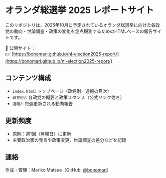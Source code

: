
# オランダ総選挙 2025 レポートサイト

このリポジトリは、2025年10月に予定されているオランダ総選挙に向けた各政党の動向・世論調査・政策の変化を定点観測するためのHTMLベースの報告サイトです。

📍 公開サイト：  
👉 [https://bonomari.github.io/nl-election2025-report/](https://bonomari.github.io/nl-election2025-report/)

## コンテンツ構成

- `index.html`: トップページ（政党別／週報の目次）
- `政党別/`: 各政党の概要と政策スタンス（公式リンク付き）
- `週報/`: 毎週更新される動向報告

## 更新頻度

- 原則：週1回（月曜日）に更新
- 主要政治家の発言や政策変更、世論調査の差分などを記録

## 連絡

作成・管理：Mariko Matsue（GitHub: [@bonomari](https://github.com/bonomari)）
